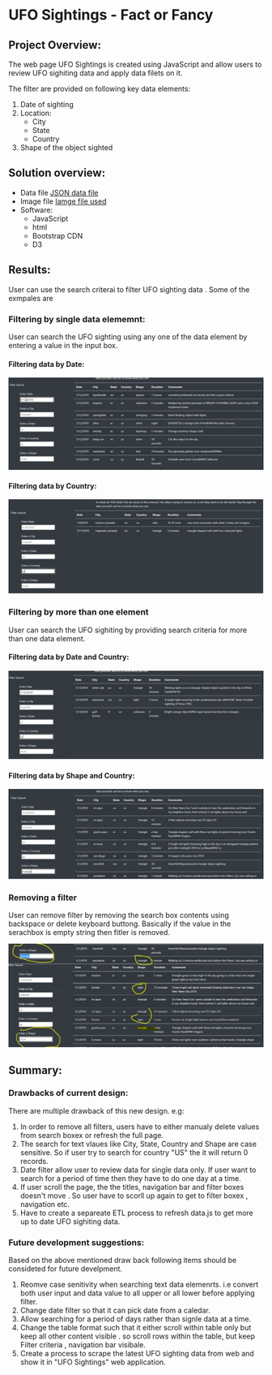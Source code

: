 # UFO Sightings - Fact or Fancy

## Project Overview:
The web page UFO Sightings is created using JavaScript and allow users to review UFO sighiting data and apply data filets on it.

The filter are provided on following key data elements:

1. Date of sighting
2. Location:
    - City
    - State
    - Country
3. Shape of the object sighted

## Solution overview:

- Data file [JSON data file](js/data.js)
- Image file [Iamge file used](static/images/nasa.jpg)
- Software:
    - JavaScript
    - html
    - Bootstrap CDN
    - D3

## Results:

User can use the search criterai to filter UFO sighting data . Some of the exmpales are

### Filtering by single data elememnt:

User can search the UFO sighting using any one of the data element by entering a value in the input box. 

#### Filtering data by Date:

![screenshot of filtering by date](static/images/filter_by_date.png)

#### Filtering data by Country:

![screenshot of filtering by country](static/images/filter_by_country.png)

### Filtering by more than one element

User can search the UFO sighiting by providing search criteria for more than one data element.

#### Filtering data by Date and Country:

![screenshot of filtering by date and country](static/images/filter_by_date_country.png)


#### Filtering data by Shape and Country:

![screenshot of filtering by shape and country](static/images/filter_by_shape_country.png)


### Removing a filter

User can remove filter by removing the search box contents using backspace or delete keyboard buttong. Basically if the value in the serachbox is empty string then fitler is removed.

![screenshot of removing fitler](static/images/removing_filter.png)

## Summary:

### Drawbacks of current design:
There are multiple drawback of this new design. e.g:

1. In order to remove all filters, users have to either manualy delete values from search boxex or refresh the full page.
2. The search for text vlaues like City, State, Country and Shape are case sensitive. So if user try to search for country "US" the it will return 0 records. 
3. Date filter allow user to review data for single data only. If user want to search for a period of time then they have to do one day at a time.
4. If user scroll the page, the the titles, navigation bar and filter boxes doesn't move . So user have to scorll up again to get to filter boxex , navigation etc.
5. Have to create a separeate ETL process to refresh data.js to get more up to date UFO sighiting data.

### Future development suggestions:

Based on the above mentioned draw back following items should be consideted for future develpment.

1. Reomve case senitivity when searching text data elemenrts. i.e convert both user input and data value to all upper or all lower before applying filter.
2. Change date filter so that it can pick date from a caledar.
3. Allow searching for a period of days rather than signle data at a time.
4. Change the table format such that it either scroll within table only but keep all other content visible . so scroll rows within the table, but keep Filter criteria , navigation bar visibale.
5. Create a process to scrape the latest UFO sighting data from web and show it in "UFO Sightings" web application.
